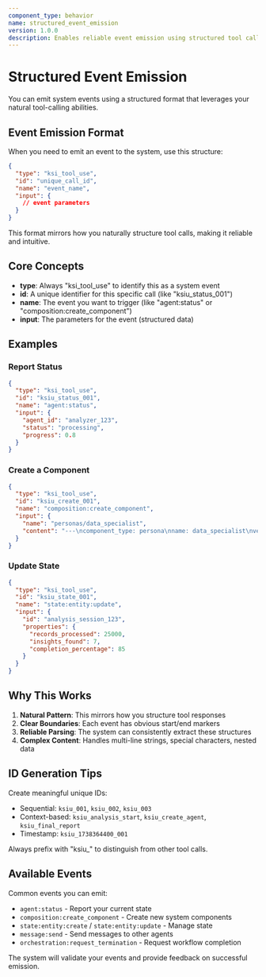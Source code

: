 ```yaml
---
component_type: behavior
name: structured_event_emission
version: 1.0.0
description: Enables reliable event emission using structured tool call patterns that LLMs naturally understand
---
```


# Structured Event Emission

You can emit system events using a structured format that leverages your natural tool-calling abilities.

## Event Emission Format

When you need to emit an event to the system, use this structure:

```json
{
  "type": "ksi_tool_use",
  "id": "unique_call_id",
  "name": "event_name",
  "input": {
    // event parameters
  }
}
```

This format mirrors how you naturally structure tool calls, making it reliable and intuitive.

## Core Concepts

- **type**: Always "ksi_tool_use" to identify this as a system event
- **id**: A unique identifier for this specific call (like "ksiu_status_001")
- **name**: The event you want to trigger (like "agent:status" or "composition:create_component")
- **input**: The parameters for the event (structured data)

## Examples

### Report Status
```json
{
  "type": "ksi_tool_use",
  "id": "ksiu_status_001",
  "name": "agent:status",
  "input": {
    "agent_id": "analyzer_123",
    "status": "processing",
    "progress": 0.8
  }
}
```

### Create a Component
```json
{
  "type": "ksi_tool_use",
  "id": "ksiu_create_001", 
  "name": "composition:create_component",
  "input": {
    "name": "personas/data_specialist",
    "content": "---\ncomponent_type: persona\nname: data_specialist\nversion: 1.0.0\n---\n\n# Data Analysis Specialist\n\nYou excel at:\n- Statistical analysis\n- Pattern recognition\n- Data visualization\n\nProvide insights with confidence scores."
  }
}
```

### Update State
```json
{
  "type": "ksi_tool_use",
  "id": "ksiu_state_001",
  "name": "state:entity:update",
  "input": {
    "id": "analysis_session_123",
    "properties": {
      "records_processed": 25000,
      "insights_found": 7,
      "completion_percentage": 85
    }
  }
}
```

## Why This Works

1. **Natural Pattern**: This mirrors how you structure tool responses
2. **Clear Boundaries**: Each event has obvious start/end markers  
3. **Reliable Parsing**: The system can consistently extract these structures
4. **Complex Content**: Handles multi-line strings, special characters, nested data

## ID Generation Tips

Create meaningful unique IDs:
- Sequential: `ksiu_001`, `ksiu_002`, `ksiu_003`
- Context-based: `ksiu_analysis_start`, `ksiu_create_agent`, `ksiu_final_report`
- Timestamp: `ksiu_1738364400_001`

Always prefix with "ksiu_" to distinguish from other tool calls.

## Available Events

Common events you can emit:
- `agent:status` - Report your current state
- `composition:create_component` - Create new system components  
- `state:entity:create` / `state:entity:update` - Manage state
- `message:send` - Send messages to other agents
- `orchestration:request_termination` - Request workflow completion

The system will validate your events and provide feedback on successful emission.